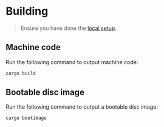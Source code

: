 # Building

<blockquote>

Ensure you have done the [local setup](localsetup.md).

</blockquote>

## Machine code

Run the following command to output machine code:

```bash
cargo build
```

## Bootable disc image

Run the following command to output a bootable disc image:

```bash
cargo bootimage
```